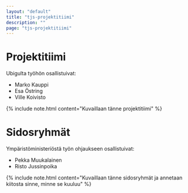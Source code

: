 ```yaml
---
layout: "default"
title: "tjs-projektitiimi"
description: ""
page: "tjs-projektitiimi"
---
```

# Projektitiimi

Ubigulta työhön osallistuivat:
- Marko Kauppi
- Esa Östring
- Ville Koivisto

{% include note.html content="Kuvaillaan tänne projektitiimi" %}

# Sidosryhmät

Ympäristöministeriöstä työn ohjaukseen osallistuivat:
- Pekka Muukalainen
- Risto Jussinpoika

{% include note.html content="Kuvaillaan tänne sidosryhmät ja annetaan kiitosta sinne, minne se kuuluu" %}